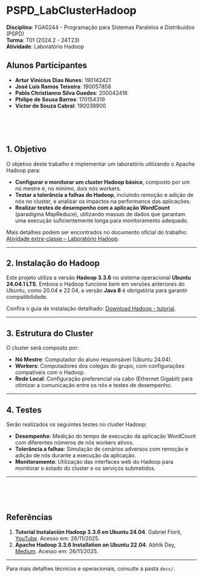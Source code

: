 # PSPD_LabClusterHadoop

**Disciplina**: FGA0244 - Programação para Sistemas Paralelos e Distribuídos (PSPD)  
**Turma**: T01 (2024.2 - 24T23)  
**Atividade**: Laboratório Hadoop

## Alunos Participantes
- **Artur Vinícius Dias Nunes**: 190142421  
- **José Luís Ramos Teixeira**: 190057858  
- **Pablo Christianno Silva Guedes**: 200042416  
- **Philipe de Sousa Barros**: 170154319  
- **Victor de Souza Cabral**: 190038900

</br>
</br>
</br>

## 1. Objetivo

O objetivo deste trabalho é implementar um laboratório utilizando o Apache Hadoop para:

- **Configurar e monitorar um cluster Hadoop básico**, composto por um nó mestre e, no mínimo, dois nós workers.
- **Testar a tolerância a falhas do Hadoop**, incluindo remoção e adição de nós no cluster, e analisar os impactos na performance das aplicações.
- **Realizar testes de desempenho com a aplicação WordCount** (paradigma MapReduce), utilizando massas de dados que garantam uma execução suficientemente longa para monitoramento adequado.

Mais detalhes podem ser encontrados no documento oficial do trabalho: [Atividade extra-classe – Laboratório Hadoop](docs/PSPD_LabClusterHadoop.pdf).

---

## 2. Instalação do Hadoop

Este projeto utiliza a versão **Hadoop 3.3.6** no sistema operacional **Ubuntu 24.04.1 LTS**. Embora o Hadoop funcione bem em versões anteriores do Ubuntu, como 20.04 e 22.04, a versão **Java 8** é obrigatória para garantir compatibilidade.

Confira o guia de instalação detalhado: [Download Hadoop - tutorial](docs/download-hadoop.md).

---

## 3. Estrutura do Cluster

O cluster será composto por:

- **Nó Mestre**: Computador do aluno responsável (Ubuntu 24.04).
- **Workers**: Computadores dos colegas do grupo, com configurações compatíveis com o Hadoop.
- **Rede Local**: Configuração preferencial via cabo (Ethernet Gigabit) para otimizar a comunicação entre os nós e testes de desempenho.

---

## 4. Testes

Serão realizados os seguintes testes no cluster Hadoop:

- **Desempenho**: Medição do tempo de execução da aplicação WordCount com diferentes números de nós workers ativos.
- **Tolerância a falhas**: Simulação de cenários adversos com remoção e adição de nós durante a execução da aplicação.
- **Monitoramento**: Utilização das interfaces web do Hadoop para monitorar o estado do cluster e os serviços submetidos.

---

</br>
</br>
</br>

## Referências

1. **Tutorial Instalación Hadoop 3.3.6 en Ubuntu 24.04**. Gabriel Florit, [YouTube](https://www.youtube.com/watch?v=R7O3FKMg2GQ). Acesso em: 26/11/2025.
2. **Apache Hadoop 3.3.6 Installation on Ubuntu 22.04**. Abhik Dey, [Medium](https://medium.com/@abhikdey06/apache-hadoop-3-3-6-installation-on-ubuntu-22-04-14516bceec85). Acesso em: 26/11/2025.

---

Para mais detalhes técnicos e operacionais, consulte a pasta `docs/`.
